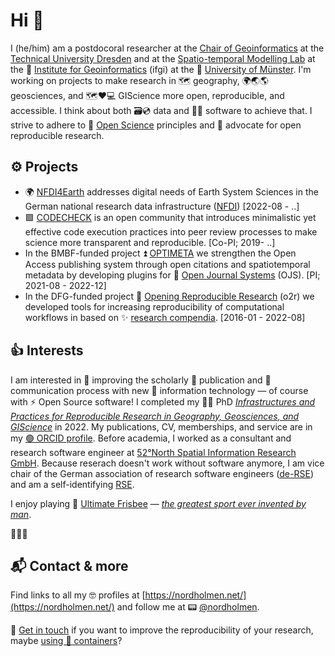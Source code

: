 # Hi 👋

I (he/him) am a postdocoral researcher at the [Chair of Geoinformatics](https://tu-dresden.de/bu/umwelt/geo/geoinformatik/?set_language=en) at the [Technical University Dresden](https://tu-dresden.de/) and at the [Spatio-temporal Modelling Lab](http://ifgi.uni-muenster.de/labs/spatio-temporal-modelling-lab/) at the 📍 [Institute for Geoinformatics]() (ifgi) at the 🏫 [University of Münster](https://uni-muenster.de/Geoinformatics). I'm working on projects to make research in 🗺️ geography, 🌍🌏🌎 geosciences, and 🗺️❤️💻 GIScience more open, reproducible, and accessible.
I think about both 🗃️💿 data and 🧑‍💻 software to achieve that.
I strive to adhere to 👐 [Open Science](https://en.wikipedia.org/wiki/Open_science) principles and 📢 advocate for open reproducible research.

## ⚙️ Projects

- 🌍 [NFDI4Earth](https://nfdi4earth.de/) addresses digital needs of Earth System Sciences in the German national research data infrastructure ([NFDI](https://www.nfdi.de/?lang=en)) [2022-08 - ..]
- 🟩 [CODECHECK](https://codecheck.org.uk/) is an open community that introduces minimalistic yet effective code execution practices into peer review processes to make science more transparent and reproducible. [Co-PI; 2019- ..]
- In the BMBF-funded project ⏫ [OPTIMETA](https://projects.tib.eu/optimeta/en/) we strengthen the Open Access publishing system through open citations and spatiotemporal metadata by developing plugins for 📄 [Open Journal Systems](https://github.com/pkp/ojs/) (OJS). [PI; 2021-08 - 2022-12]
- In the DFG-funded project 🔭 [Opening Reproducible Research](https://o2r.info/) (o2r) we developed tools for increasing reproducibility of computational workflows in based on ✨ [research compendia](https://research-compendium.science/). [2016-01 - 2022-08]

## 👍 Interests

I am interested in 🤔 improving the scholarly 📃 publication and 👯 communication process with new 🚀 information technology — of course with ⚡ Open Source software!
I completed my 🧑‍🎓 PhD [_Infrastructures and Practices for Reproducible Research in Geography, Geosciences, and GIScience_](https://doi.org/10.5281/zenodo.4768095) in 2022.
My publications, CV, memberships, and service are in my [🟢 ORCID profile](https://orcid.org/0000-0002-0024-5046).
Before academia, I worked as a consultant and research software engineer at [52°North Spatial Information Research GmbH](https://github.com/52north/).
Because reserach doesn't work without software anymore, I am vice chair of the German association of research software engineers ([de-RSE](https://de-rse.org/en/)) and am a self-identifying [RSE](https://software.ac.uk/research-software-engineers).

I enjoy playing  🥏 [Ultimate Frisbee](https://en.wikipedia.org/wiki/Ultimate_(sport)) — [_the greatest sport ever invented by man_](https://thegreatestsporteverinvented.com/).

👨‍👩‍👧

## 📬 Contact & more

Find links to all my 🤓 profiles at [https://nordholmen.net/](https://nordholmen.net/) and follow me at 📟 [@nordholmen](https://twitter.com/nordholmen).

💬 [Get in touch](mailto:daniel.nuest@tu-dresden.de) if you want to improve the reproducibility of your research, maybe [using 🐋 containers](https://doi.org/10.1371/journal.pcbi.1008316)?
